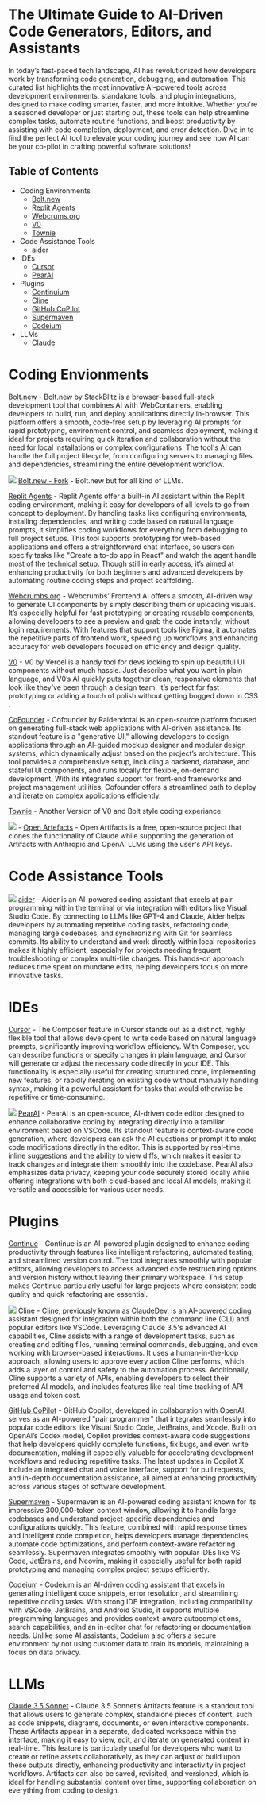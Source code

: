 # The Ultimate Guide to AI-Driven Code Generators, Editors, and Assistants

In today’s fast-paced tech landscape, AI has revolutionized how developers work by transforming code generation, debugging, and automation. This curated list highlights the most innovative AI-powered tools across development environments, standalone tools, and plugin integrations, designed to make coding smarter, faster, and more intuitive. Whether you're a seasoned developer or just starting out, these tools can help streamline complex tasks, automate routine functions, and boost productivity by assisting with code completion, deployment, and error detection. Dive in to find the perfect AI tool to elevate your coding journey and see how AI can be your co-pilot in crafting powerful software solutions!


## Table of Contents
- Coding Environments
  - [Bolt.new](#boltnew)
  - [Replit Agents](#replit-agents)
  - [Webcrums.org](#webcrumsorg)
  - [V0](#v0)
  - [Townie](#Townie)
- Code Assistance Tools
  - [aider](#aider)
- IDEs
  - [Cursor](#cursor)
  - [PearAI](#pearai)
- Plugins
  - [Continuium](#continuium)
  - [Cline](#cline)
  - [GitHub CoPilot](#github-copilot)
  - [Supermaven](#supermaven)
  - [Codeium](#codeium)
- LLMs
  - [Claude](#claude)


# Coding Envionments
[Bolt.new](https://bolt.new/) - Bolt.new by StackBlitz is a browser-based full-stack development tool that combines AI with WebContainers, enabling developers to build, run, and deploy applications directly in-browser. This platform offers a smooth, code-free setup by leveraging AI prompts for rapid prototyping, environment control, and seamless deployment, making it ideal for projects requiring quick iteration and collaboration without the need for local installations or complex configurations. The tool's AI can handle the full project lifecycle, from configuring servers to managing files and dependencies, streamlining the entire development workflow.

![](https://img.shields.io/badge/Open%20Source-%E2%9C%94-green) [Bolt.new - Fork](https://github.com/coleam00/bolt.new-any-llm) - Bolt.new but for all kind of LLMs.

[Replit Agents](https://docs.replit.com/replitai/agent) - Replit Agents offer a built-in AI assistant within the Replit coding environment, making it easy for developers of all levels to go from concept to deployment. By handling tasks like configuring environments, installing dependencies, and writing code based on natural language prompts, it simplifies coding workflows for everything from debugging to full project setups. This tool supports prototyping for web-based applications and offers a straightforward chat interface, so users can specify tasks like "Create a to-do app in React" and watch the agent handle most of the technical setup. Though still in early access, it’s aimed at enhancing productivity for both beginners and advanced developers by automating routine coding steps and project scaffolding.

[Webcrumbs.org](https://webcrumbs.org/) - Webcrumbs’ Frontend AI offers a smooth, AI-driven way to generate UI components by simply describing them or uploading visuals. It’s especially helpful for fast prototyping or creating reusable components, allowing developers to see a preview and grab the code instantly, without login requirements. With features that support tools like Figma, it automates the repetitive parts of frontend work, speeding up workflows and enhancing accuracy for web developers focused on efficiency and design quality.

[V0](https://v0.dev/) - V0 by Vercel is a handy tool for devs looking to spin up beautiful UI components without much hassle. Just describe what you want in plain language, and V0’s AI quickly puts together clean, responsive elements that look like they’ve been through a design team. It’s perfect for fast prototyping or adding a touch of polish without getting bogged down in CSS​.

[CoFounder](https://github.com/raidendotai/cofounder) - Cofounder by Raidendotai is an open-source platform focused on generating full-stack web applications with AI-driven assistance. Its standout feature is a "generative UI," allowing developers to design applications through an AI-guided mockup designer and modular design systems, which dynamically adjust based on the project’s architecture. This tool provides a comprehensive setup, including a backend, database, and stateful UI components, and runs locally for flexible, on-demand development. With its integrated support for front-end frameworks and project management utilities, Cofounder offers a streamlined path to deploy and iterate on complex applications efficiently.

[Townie](https://www.val.town/townie) - Another Version of V0 and Bolt style coding experiance.

![](https://img.shields.io/badge/Open%20Source-%E2%9C%94-green) - [Open Artefacts](https://github.com/13point5/open-artifacts) - Open Artifacts is a free, open-source project that clones the functionality of Claude while supporting the generation of Artifacts with Anthropic and OpenAI LLMs using the user's API keys.


# Code Assistance Tools
![](https://img.shields.io/badge/Open%20Source-%E2%9C%94-green) [aider](https://www.aider.org/) - Aider is an AI-powered coding assistant that excels at pair programming within the terminal or via integration with editors like Visual Studio Code. By connecting to LLMs like GPT-4 and Claude, Aider helps developers by automating repetitive coding tasks, refactoring code, managing large codebases, and synchronizing with Git for seamless commits. Its ability to understand and work directly within local repositories makes it highly efficient, especially for projects needing frequent troubleshooting or complex multi-file changes. This hands-on approach reduces time spent on mundane edits, helping developers focus on more innovative tasks.


# IDEs
[Cursor](https://www.cursor.com/) - The Composer feature in Cursor stands out as a distinct, highly flexible tool that allows developers to write code based on natural language prompts, significantly improving workflow efficiency. With Composer, you can describe functions or specify changes in plain language, and Cursor will generate or adjust the necessary code directly in your IDE. This functionality is especially useful for creating structured code, implementing new features, or rapidly iterating on existing code without manually handling syntax, making it a powerful assistant for tasks that would otherwise be repetitive or time-consuming.

![](https://img.shields.io/badge/Open%20Source-%E2%9C%94-green) [PearAI](https://pear.ai/) - PearAI is an open-source, AI-driven code editor designed to enhance collaborative coding by integrating directly into a familiar environment based on VSCode. Its standout feature is context-aware code generation, where developers can ask the AI questions or prompt it to make code modifications directly in the editor. This is supported by real-time, inline suggestions and the ability to view diffs, which makes it easier to track changes and integrate them smoothly into the codebase. PearAI also emphasizes data privacy, keeping your code securely stored locally while offering integrations with both cloud-based and local AI models, making it versatile and accessible for various user needs.


# Plugins
[Continue](https://docs.continue.dev/) - Continue is an AI-powered plugin designed to enhance coding productivity through features like intelligent refactoring, automated testing, and streamlined version control. The tool integrates smoothly with popular editors, allowing developers to access advanced code restructuring options and version history without leaving their primary workspace. This setup makes Continue particularly useful for large projects where consistent code quality and quick refactoring are essential​.

![](https://img.shields.io/badge/Open%20Source-%E2%9C%94-green) [Cline](https://github.com/cline/cline) - Cline, previously known as ClaudeDev, is an AI-powered coding assistant designed for integration within both the command line (CLI) and popular editors like VSCode. Leveraging Claude 3.5's advanced AI capabilities, Cline assists with a range of development tasks, such as creating and editing files, running terminal commands, debugging, and even working with browser-based interactions. It uses a human-in-the-loop approach, allowing users to approve every action Cline performs, which adds a layer of control and safety to the automation process. Additionally, Cline supports a variety of APIs, enabling developers to select their preferred AI models, and includes features like real-time tracking of API usage and token cost.

[GitHub CoPilot](https://github.com/features/copilot) - GitHub Copilot, developed in collaboration with OpenAI, serves as an AI-powered "pair programmer" that integrates seamlessly into popular code editors like Visual Studio Code, JetBrains, and Xcode. Built on OpenAI’s Codex model, Copilot provides context-aware code suggestions that help developers quickly complete functions, fix bugs, and even write documentation, making it especially valuable for accelerating development workflows and reducing repetitive tasks. The latest updates in Copilot X include an integrated chat and voice interface, support for pull requests, and in-depth documentation assistance, all aimed at enhancing productivity across various stages of software development.

[Supermaven](https://supermaven.ai/) - Supermaven is an AI-powered coding assistant known for its impressive 300,000-token context window, allowing it to handle large codebases and understand project-specific dependencies and configurations quickly. This feature, combined with rapid response times and intelligent code completion, helps developers manage dependencies, automate code optimizations, and perform context-aware refactoring seamlessly. Supermaven integrates smoothly with popular IDEs like VS Code, JetBrains, and Neovim, making it especially useful for both rapid prototyping and managing complex project setups efficiently.

[Codeium](https://codeium.com/) - Codeium is an AI-driven coding assistant that excels in generating intelligent code snippets, error resolution, and streamlining repetitive coding tasks. With strong IDE integration, including compatibility with VSCode, JetBrains, and Android Studio, it supports multiple programming languages and provides context-aware autocompletions, search capabilities, and an in-editor chat for refactoring or documentation needs. Unlike some AI assistants, Codeium also offers a secure environment by not using customer data to train its models, maintaining a focus on data privacy​.


# LLMs
[Claude 3.5 Sonnet](https://www.anthropic.com/news/claude-3-5-sonnet) - Claude 3.5 Sonnet’s Artifacts feature is a standout tool that allows users to generate complex, standalone pieces of content, such as code snippets, diagrams, documents, or even interactive components. These Artifacts appear in a separate, dedicated workspace within the interface, making it easy to view, edit, and iterate on generated content in real-time. This feature is particularly useful for developers who want to create or refine assets collaboratively, as they can adjust or build upon these outputs directly, enhancing productivity and interactivity in project workflows. Artifacts can also be saved, revisited, and versioned, which is ideal for handling substantial content over time, supporting collaboration on everything from coding to design.
